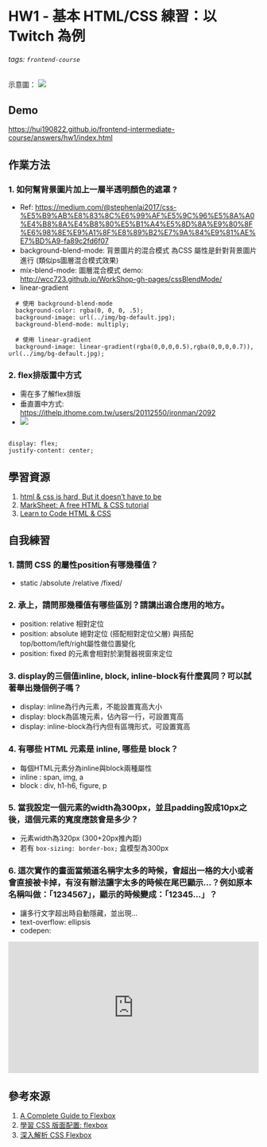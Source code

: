# HW1 - 基本 HTML/CSS 練習：以 Twitch 為例
###### tags: `frontend-course` 
示意圖：
![](https://i.imgur.com/nhfV86M.gif)

## Demo
https://hui190822.github.io/frontend-intermediate-course/answers/hw1/index.html


## 作業方法

 ### 1. 如何幫背景圖片加上一層半透明顏色的遮罩 ?
 - Ref: https://medium.com/@stephenlai2017/css-%E5%B9%AB%E8%83%8C%E6%99%AF%E5%9C%96%E5%8A%A0%E4%B8%8A%E4%B8%80%E5%B1%A4%E5%8D%8A%E9%80%8F%E6%98%8E%E9%A1%8F%E8%89%B2%E7%9A%84%E9%81%AE%E7%BD%A9-fa89c2fd6f07
 - background-blend-mode: 背景圖片的混合模式
 為CSS 屬性是針對背景圖片進行 (類似ps圖層混合模式效果)
 - mix-blend-mode: 圖層混合模式
 demo: http://wcc723.github.io/WorkShop-gh-pages/cssBlendMode/
 - linear-gradient
  ```
    # 使用 background-blend-mode
    background-color: rgba(0, 0, 0, .5);
    background-image: url(../img/bg-default.jpg);
    background-blend-mode: multiply;
  ```
  ```
    # 使用 linear-gradient
    background-image: linear-gradient(rgba(0,0,0,0.5),rgba(0,0,0,0.7)), url(../img/bg-default.jpg); 
  ```

### 2. flex排版置中方式
* 需在多了解flex排版
* 垂直置中方式: https://ithelp.ithome.com.tw/users/20112550/ironman/2092
* ![](https://i.imgur.com/ZvUbeNI.png)

```

display: flex;
justify-content: center;

```

## 學習資源
1. [html & css is hard, But it doesn’t have to be](https://www.internetingishard.com/)
2. [MarkSheet: A free HTML & CSS tutorial](https://marksheet.io/)
3. [Learn to Code HTML & CSS](https://learn.shayhowe.com/html-css/)

## 自我練習

### 1. 請問 CSS 的屬性position有哪幾種值？
- static /absolute /relative /fixed/

### 2. 承上，請問那幾種值有哪些區別？請講出適合應用的地方。
- position: relative 相對定位
- position: absolute 絕對定位 (搭配相對定位父層)
    與搭配top/bottom/left/right屬性做位置變化
- position: fixed 的元素會相對於瀏覽器視窗來定位

### 3. display的三個值inline, block, inline-block有什麼異同？可以試著舉出幾個例子嗎？
- display: inline為行內元素，不能設置寬高大小
- display: block為區塊元素，佔內容一行，可設置寬高
- display: inline-block為行內但有區塊形式，可設置寬高

### 4. 有哪些 HTML 元素是 inline, 哪些是 block？
- 每個HTML元素分為inline與block兩種屬性
- inline : span, img, a
- block : div, h1-h6, figure, p

### 5. 當我設定一個元素的width為300px，並且padding設成10px之後，這個元素的寬度應該會是多少？
- 元素width為320px (300+20px推內距)
- 若有 `box-sizing: border-box;` 盒模型為300px

### 6. 這次實作的畫面當頻道名稱字太多的時候，會超出一格的大小或者會直接被卡掉，有沒有辦法讓字太多的時候在尾巴顯示...？例如原本名稱叫做：「1234567」，顯示的時候變成：「12345...」？
- 讓多行文字超出時自動隱藏，並出現…
-  text-overflow: ellipsis
- codepen: 

<iframe height="265" style="width: 100%;" scrolling="no" title="讓多行文字超出時自動隱藏，並出現…" src="https://codepen.io/hui190822/embed/jOroQqp?height=265&theme-id=dark&default-tab=css,result" frameborder="no" loading="lazy" allowtransparency="true" allowfullscreen="true">
  See the Pen <a href='https://codepen.io/hui190822/pen/jOroQqp'>讓多行文字超出時自動隱藏，並出現…</a> by hui190822
  (<a href='https://codepen.io/hui190822'>@hui190822</a>) on <a href='https://codepen.io'>CodePen</a>.
</iframe>
<!-- {% iframe https://codepen.io/hui190822/embed/jOroQqp?height=95&theme-id=dark&default-tab=css,result %} -->

## 參考來源
1. [A Complete Guide to Flexbox](https://css-tricks.com/snippets/css/a-guide-to-flexbox/)
2. [學習 CSS 版面配置: flexbox](https://zh-tw.learnlayout.com/flexbox.html)
3. [深入解析 CSS Flexbox](https://www.oxxostudio.tw/articles/201501/css-flexbox.html)
